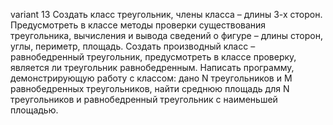 variant 13
Создать класс треугольник, члены класса – длины 3-х сторон. Предусмотреть в классе методы проверки существования треугольника, вычисления и вывода сведений о фигуре – длины сторон, углы, периметр, площадь. Создать производный класс – равнобедренный треугольник, предусмотреть в классе проверку, является ли треугольник равнобедренным. Написать программу, демонстрирующую работу с классом: дано N треугольников и M равнобедренных треугольников, найти среднюю площадь для N треугольников и равнобедренный треугольник с наименьшей площадью.
